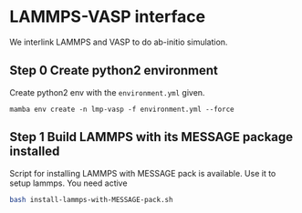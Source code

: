 # LAMMPS-VASP interface

We interlink LAMMPS and VASP to do ab-initio simulation.

## Step 0 Create python2 environment

Create python2 env with the `environment.yml` given.
```
mamba env create -n lmp-vasp -f environment.yml --force
```

## Step 1 Build LAMMPS with its MESSAGE package installed

Script for installing LAMMPS with MESSAGE pack is available. Use it to setup lammps. You need active 

```bash
bash install-lammps-with-MESSAGE-pack.sh
```

